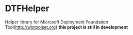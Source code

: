 # DTFHelper
Helper library for Microsoft Deployment Foundation Tool(http://wixtoolset.org)
**this project is still in development**
